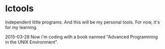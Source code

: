 # lctools
Independent little programs. And this will be my personal tools. For now, it's for my learning.

2015-03-28
  Now i'm coding with a book nanmed "Advanced Programming in the UNIX Environment".

